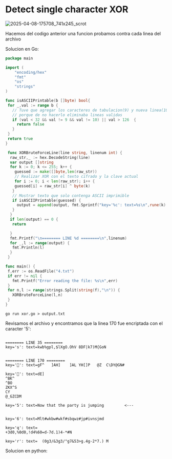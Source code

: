 # Detect single character XOR

![2025-04-08-175708_741x245_scrot](https://github.com/user-attachments/assets/b1acdb20-0bab-4cd2-9f93-46770f21ce84)

Hacemos del codigo anterior una funcion probamos contra cada linea del archivo

Solucion en Go:
``` go
package main

import (
	"encoding/hex"
	"fmt"
	"os"
	"strings"
)

func isASCIIPrintable(b []byte) bool{
 for _,val := range b {
   // Tuve que agregar los caracteres de tabulacion(9) y nueva linea(10)
   // porque de no hacerlo eliminaba lineas validas
   if (val < 32 && val != 9 && val != 10) || val > 126  {
     return false
   }
 }
 return true
}

 func XORBruteForceLine(line string, linenum int) {
  raw_str,_ := hex.DecodeString(line)
  var output []string
  for k := 0; k <= 255; k++ {
    guessed := make([]byte,len(raw_str))
    // Realizar XOR con el texto cifrado y la clave actual
    for i := 0; i < len(raw_str); i++ {
    guessed[i] = raw_str[i] ^ byte(k)
   }
   // Mostrar texto que solo contenga ASCII imprimible
   if isASCIIPrintable(guessed) {
     output = append(output, fmt.Sprintf("key='%c': text=%s\n",rune(k) ,string(guessed)))
   }
  }
  if len(output) == 0 {
   return

  }
  fmt.Printf("\n======== LINE %d ========\n",linenum)
  for _,l := range(output) {
   fmt.Println(l)
  }
 }

func main() {
 f,err := os.ReadFile("4.txt")
 if err != nil {
   fmt.Printf("Error reading the file: %s\n",err)
 }
 for n,l := range(strings.Split(string(f),"\n")) {
   XORBruteForceLine(l,n)
 }
}
```

```
go run xor.go > output.txt
```

Revisamos el archivo y encontramos que la linea 170 fue encriptada con el caracter '5':
```

======== LINE 35 ========
key='s': text=kwb%gpl,$lXgO.OhV	8DF|k7)M{GoN


======== LINE 170 ========
key='': text=gF^	]AH]	]AL	YH[]P	@Z	C\DY@GN#

key='': text=dE]
^BK^
^BO
ZKX^S
CY
@_GZCDM 

key='5': text=Now that the party is jumping         <---


key='6': text=Mlt#wkbw#wkf#sbqwz#jp#ivnsjmd	

key='q': text=
+3d0,%0d0,!d4%60=d-7d.1)4-*#N

key='r': text=	(0g3/&3g3/"g7&53>g.4g-2*7.) M
```

Solucion en python:
``` python
```
